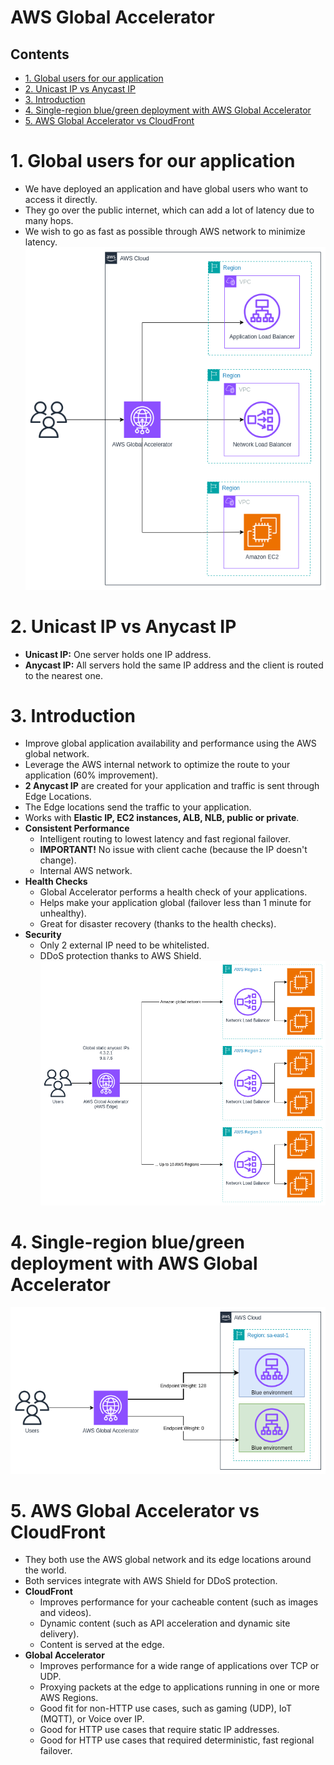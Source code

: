 # AWS Global Accelerator <!-- omit in toc -->

## Contents <!-- omit in toc -->

- [1. Global users for our application](#1-global-users-for-our-application)
- [2. Unicast IP vs Anycast IP](#2-unicast-ip-vs-anycast-ip)
- [3. Introduction](#3-introduction)
- [4. Single-region blue/green deployment with AWS Global Accelerator](#4-single-region-bluegreen-deployment-with-aws-global-accelerator)
- [5. AWS Global Accelerator vs CloudFront](#5-aws-global-accelerator-vs-cloudfront)

# 1. Global users for our application

- We have deployed an application and have global users who want to access it directly.
- They go over the public internet, which can add a lot of latency due to many hops.
- We wish to go as fast as possible through AWS network to minimize latency.
  ![AWS Global Accelerator](/Images/Networking%20&%20Content%20Delivery/AWSGlobalAccelerator.png)

# 2. Unicast IP vs Anycast IP

- **Unicast IP:** One server holds one IP address.
- **Anycast IP:** All servers hold the same IP address and the client is routed to the nearest one.

# 3. Introduction

- Improve global application availability and performance using the AWS global network.
- Leverage the AWS internal network to optimize the route to your application (60% improvement).
- **2 Anycast IP** are created for your application and traffic is sent through Edge Locations.
- The Edge locations send the traffic to your application.
- Works with **Elastic IP, EC2 instances, ALB, NLB, public or private**.
- **Consistent Performance**
  - Intelligent routing to lowest latency and fast regional failover.
  - **IMPORTANT!** No issue with client cache (because the IP doesn't change).
  - Internal AWS network.
- **Health Checks**
  - Global Accelerator performs a health check of your applications.
  - Helps make your application global (failover less than 1 minute for unhealthy).
  - Great for disaster recovery (thanks to the health checks).
- **Security**
  - Only 2 external IP need to be whitelisted.
  - DDoS protection thanks to AWS Shield.
    ![AWS Global Accelerator Traffic Multi Region](/Images/Networking%20&%20Content%20Delivery/AWSGlobalAcceleratorTrafficMultiRegion.png)

# 4. Single-region blue/green deployment with AWS Global Accelerator

![AWS Global Accelerator Single Region Blue/Green](/Images/Networking%20&%20Content%20Delivery/AWSGlobalAcceleratorSingleRegionBlueGreen.png)

# 5. AWS Global Accelerator vs CloudFront

- They both use the AWS global network and its edge locations around the world.
- Both services integrate with AWS Shield for DDoS protection.
- **CloudFront**
  - Improves performance for your cacheable content (such as images and videos).
  - Dynamic content (such as API acceleration and dynamic site delivery).
  - Content is served at the edge.
- **Global Accelerator**
  - Improves performance for a wide range of applications over TCP or UDP.
  - Proxying packets at the edge to applications running in one or more AWS Regions.
  - Good fit for non-HTTP use cases, such as gaming (UDP), IoT (MQTT), or Voice over IP.
  - Good for HTTP use cases that require static IP addresses.
  - Good for HTTP use cases that required deterministic, fast regional failover.
